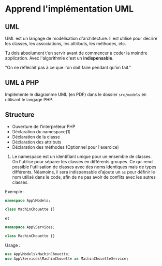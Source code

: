 # Apprend l'implémentation UML

## UML

UML est un langage de modélisation d'architecture. Il est utilisé pour décrire les classes, les associations, les attributs, les méthodes, etc.

Tu dois absolument t'en servir avant de commencer à coder la moindre application. Avec l'algorithmie c'est un **indispensable**.

"On ne réfléchit pas à ce que l'on doit faire pendant qu'on fait."

## UML à PHP

Implémente le diagramme UML (en PDF) dans le dossier `src/models` en utilisant le langage PHP.

## Structure

- Ouverture de l'interpréteur PHP
- Déclaration du namespace(1)
- Déclaration de la classe
- Déclaration des attributs
- Déclaration des méthodes (Optionnel pour l'exercice)

1. Le namespace est un identifiant unique pour un ensemble de classes. On l'utilise pour séparer les classes en différents groupes. Ce qui rend possible l'utilisation de classes avec des noms identiques mais de types différents. Néamoins, il sera indispensable d'ajoute un `as` pour définir le nom utilisé dans le code, afin de ne pas avoir de conflits avec les autres classes. 

Exemple :

```php
namespace App\Models;

class MachinChouette {}
```
et 

```php
namespace App\Services;

class MachinChouette {}
```

Usage : 

```php
use App\Models\MachinChouette;
use App\Services\MachinChouette as MachinChouetteService;
```